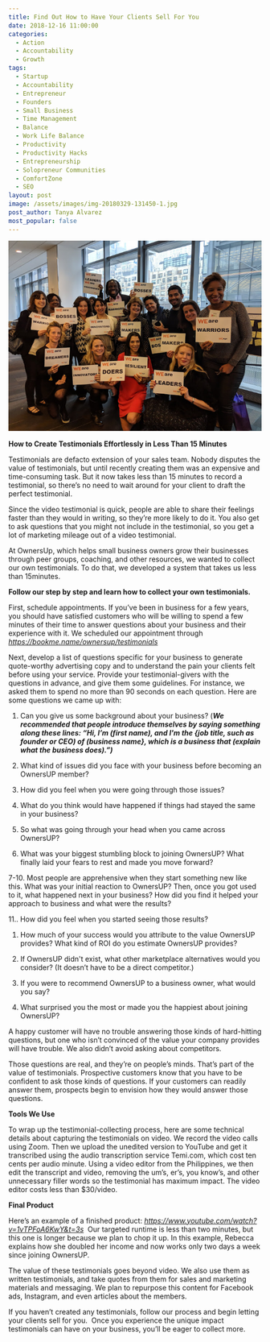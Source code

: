 ```yaml
---
title: Find Out How to Have Your Clients Sell For You
date: 2018-12-16 11:00:00
categories:
  - Action
  - Accountability
  - Growth
tags:
  - Startup
  - Accountability
  - Entrepreneur
  - Founders
  - Small Business
  - Time Management
  - Balance
  - Work Life Balance
  - Productivity
  - Productivity Hacks
  - Entrepreneurship
  - Solopreneur Communities
  - ComfortZone
  - SEO
layout: post
image: /assets/images/img-20180329-131450-1.jpg
post_author: Tanya Alvarez
most_popular: false
---
```


![](/assets/images/img-20180329-131450-1-1.jpg)

**How to Create Testimonials Effortlessly in Less Than 15 Minutes**

Testimonials are defacto extension of your sales team. Nobody disputes the value of testimonials, but until recently creating them was an expensive and time-consuming task. But it now takes less than 15 minutes to record a testimonial, so there’s no need to wait around for your client to draft the perfect testimonial.

Since the video testimonial is quick, people are able to share their feelings faster than they would in writing, so they’re more likely to do it. You also get to ask questions that you might not include in the testimonial, so you get a lot of marketing mileage out of a video testimonial.

At OwnersUp, which helps small business owners grow their businesses through peer groups, coaching, and other resources, we wanted to collect our own testimonials. To do that, we developed a system that takes us less than 15minutes.

**Follow our step by step and learn how to collect your own testimonials.**

First, schedule appointments. If you’ve been in business for a few years, you should have satisfied customers who will be willing to spend a few minutes of their time to answer questions about your business and their experience with it. We scheduled our appointment through *https://bookme.name/ownersup/testimonials*

Next, develop a list of questions specific for your business to generate quote-worthy advertising copy and to understand the pain your clients felt before using your service. Provide your testimonial-givers with the questions in advance, and give them some guidelines. For instance, we asked them to spend no more than 90 seconds on each question. Here are some questions we came up with:

1. Can you give us some background about your business? (***We recommended that people introduce themselves by saying something along these lines: “Hi, I’m (first name), and I'm the {job title, such as founder or CEO) of (business name}, which is a business that (explain what the business does).”)***

2. What kind of issues did you face with your business before becoming an OwnersUP member?

3. How did you feel when you were going through those issues?

4. What do you think would have happened if things had stayed the same in your business?

5. So what was going through your head when you came across OwnersUP?

6. What was your biggest stumbling block to joining OwnersUP? What finally laid your fears to rest and made you move forward?

7-10. Most people are apprehensive when they start something new like this. What was your initial reaction to OwnersUP? Then, once you got used to it, what happened next in your business? How did you find it helped your approach to business and what were the results?

11.. How did you feel when you started seeing those results?

1. How much of your success would you attribute to the value OwnersUP provides? What kind of ROI do you estimate OwnersUP provides?

2. If OwnersUP didn't exist, what other marketplace alternatives would you consider? (It doesn’t have to be a direct competitor.)

3. If you were to recommend OwnersUP to a business owner, what would you say?

4. What surprised you the most or made you the happiest about joining OwnersUP?

A happy customer will have no trouble answering those kinds of hard-hitting questions, but one who isn’t convinced of the value your company provides will have trouble. We also didn’t avoid asking about competitors.

Those questions are real, and they’re on people’s minds. That’s part of the value of testimonials. Prospective customers know that you have to be confident to ask those kinds of questions. If your customers can readily answer them, prospects begin to envision how they would answer those questions.

**Tools We Use**

To wrap up the testimonial-collecting process, here are some technical details about capturing the testimonials on video. We record the video calls using Zoom. Then we upload the unedited version to YouTube and get it transcribed using the audio transcription service Temi.com, which cost ten cents per audio minute. Using a video editor from the Philippines, we then edit the transcript and video, removing the um’s, er’s, you know’s, and other unnecessary filler words so the testimonial has maximum impact. The video editor costs less than $30/video.

**Final Product**

Here’s an example of a finished product: *https://www.youtube.com/watch?v=1vTPFoA6KwY&t=3s* &nbsp;Our targeted runtime is less than two minutes, but this one is longer because we plan to chop it up. In this example, Rebecca explains how she doubled her income and now works only two days a week since joining OwnersUP.

The value of these testimonials goes beyond video. We also use them as written testimonials, and take quotes from them for sales and marketing materials and messaging. We plan to repurpose this content for Facebook ads, Instagram, and even articles about the members.

If you haven’t created any testimonials, follow our process and begin letting your clients sell for you. &nbsp;Once you experience the unique impact testimonials can have on your business, you’ll be eager to collect more.

<br>&nbsp;